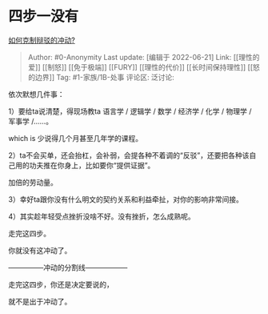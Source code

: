 # 四步一没有
[如何克制辩驳的冲动?](https://www.zhihu.com/question/522141575/answer/2537553385)

> Author: #0-Anonymity
> Last update: [编辑于 2022-06-21]
> Link: [[理性的爱]] [[制怒]] [[免于极端]] [[FURY]] [[理性的代价]] [[长时间保持理性]] [[怒的边界]]
> Tag: #1-家族/1B-处事
> 评论区:
> 泛讨论:

依次默想几件事：

1）要给ta说清楚，得现场教ta 语言学 / 逻辑学 / 数学 / 经济学 / 化学 / 物理学 / 军事学 /……。

which is 少说得几个月甚至几年学的课程。

2）ta不会买单，还会抬杠，会补弱，会提各种不着调的“反驳”，还要把各种该自己用的功夫推在你身上，比如要你“提供证据”。

加倍的劳动量。

3）幸好ta跟你没有什么明文的契约关系和利益牵扯，对你的影响非常间接。

4）其实趁年轻受点挫折没啥不好。没有挫折，怎么成熟呢。

走完这四步。

你就没有这冲动了。

—————冲动的分割线——————

走完这四步，你还是决定要说的，

就不是出于冲动了。
